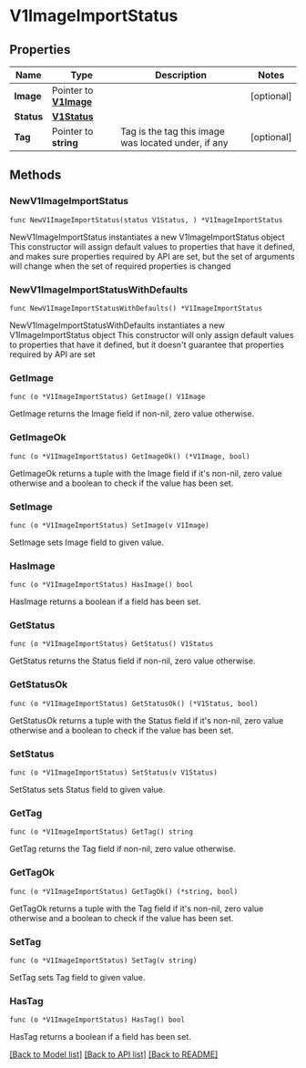 # V1ImageImportStatus

## Properties

Name | Type | Description | Notes
------------ | ------------- | ------------- | -------------
**Image** | Pointer to [**V1Image**](V1Image.md) |  | [optional] 
**Status** | [**V1Status**](V1Status.md) |  | 
**Tag** | Pointer to **string** | Tag is the tag this image was located under, if any | [optional] 

## Methods

### NewV1ImageImportStatus

`func NewV1ImageImportStatus(status V1Status, ) *V1ImageImportStatus`

NewV1ImageImportStatus instantiates a new V1ImageImportStatus object
This constructor will assign default values to properties that have it defined,
and makes sure properties required by API are set, but the set of arguments
will change when the set of required properties is changed

### NewV1ImageImportStatusWithDefaults

`func NewV1ImageImportStatusWithDefaults() *V1ImageImportStatus`

NewV1ImageImportStatusWithDefaults instantiates a new V1ImageImportStatus object
This constructor will only assign default values to properties that have it defined,
but it doesn't guarantee that properties required by API are set

### GetImage

`func (o *V1ImageImportStatus) GetImage() V1Image`

GetImage returns the Image field if non-nil, zero value otherwise.

### GetImageOk

`func (o *V1ImageImportStatus) GetImageOk() (*V1Image, bool)`

GetImageOk returns a tuple with the Image field if it's non-nil, zero value otherwise
and a boolean to check if the value has been set.

### SetImage

`func (o *V1ImageImportStatus) SetImage(v V1Image)`

SetImage sets Image field to given value.

### HasImage

`func (o *V1ImageImportStatus) HasImage() bool`

HasImage returns a boolean if a field has been set.

### GetStatus

`func (o *V1ImageImportStatus) GetStatus() V1Status`

GetStatus returns the Status field if non-nil, zero value otherwise.

### GetStatusOk

`func (o *V1ImageImportStatus) GetStatusOk() (*V1Status, bool)`

GetStatusOk returns a tuple with the Status field if it's non-nil, zero value otherwise
and a boolean to check if the value has been set.

### SetStatus

`func (o *V1ImageImportStatus) SetStatus(v V1Status)`

SetStatus sets Status field to given value.


### GetTag

`func (o *V1ImageImportStatus) GetTag() string`

GetTag returns the Tag field if non-nil, zero value otherwise.

### GetTagOk

`func (o *V1ImageImportStatus) GetTagOk() (*string, bool)`

GetTagOk returns a tuple with the Tag field if it's non-nil, zero value otherwise
and a boolean to check if the value has been set.

### SetTag

`func (o *V1ImageImportStatus) SetTag(v string)`

SetTag sets Tag field to given value.

### HasTag

`func (o *V1ImageImportStatus) HasTag() bool`

HasTag returns a boolean if a field has been set.


[[Back to Model list]](../README.md#documentation-for-models) [[Back to API list]](../README.md#documentation-for-api-endpoints) [[Back to README]](../README.md)



